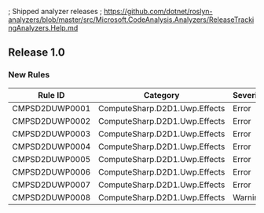 ; Shipped analyzer releases
; https://github.com/dotnet/roslyn-analyzers/blob/master/src/Microsoft.CodeAnalysis.Analyzers/ReleaseTrackingAnalyzers.Help.md

## Release 1.0

### New Rules

Rule ID | Category | Severity | Notes
--------|----------|----------|-------
CMPSD2DUWP0001 | ComputeSharp.D2D1.Uwp.Effects | Error | [Documentation](https://github.com/Sergio0694/ComputeSharp)
CMPSD2DUWP0002 | ComputeSharp.D2D1.Uwp.Effects | Error | [Documentation](https://github.com/Sergio0694/ComputeSharp)
CMPSD2DUWP0003 | ComputeSharp.D2D1.Uwp.Effects | Error | [Documentation](https://github.com/Sergio0694/ComputeSharp)
CMPSD2DUWP0004 | ComputeSharp.D2D1.Uwp.Effects | Error | [Documentation](https://github.com/Sergio0694/ComputeSharp)
CMPSD2DUWP0005 | ComputeSharp.D2D1.Uwp.Effects | Error | [Documentation](https://github.com/Sergio0694/ComputeSharp)
CMPSD2DUWP0006 | ComputeSharp.D2D1.Uwp.Effects | Error | [Documentation](https://github.com/Sergio0694/ComputeSharp)
CMPSD2DUWP0007 | ComputeSharp.D2D1.Uwp.Effects | Error | [Documentation](https://github.com/Sergio0694/ComputeSharp)
CMPSD2DUWP0008 | ComputeSharp.D2D1.Uwp.Effects | Warning | [Documentation](https://github.com/Sergio0694/ComputeSharp)
